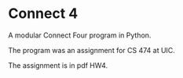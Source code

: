 # Connect 4

A modular Connect Four program in Python.

The program was an assignment for CS 474 at UIC.

The assignment is in pdf HW4.
